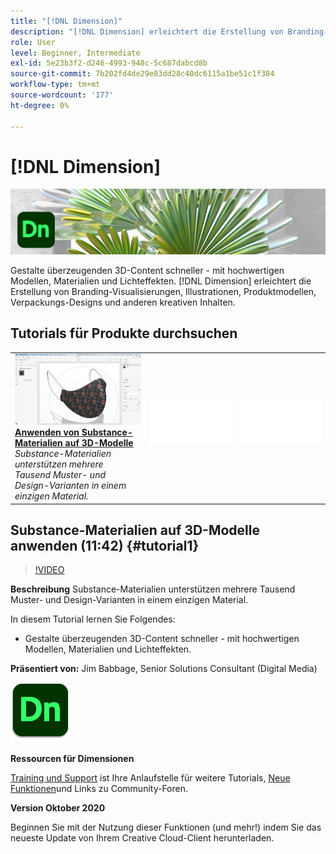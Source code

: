 ```yaml
---
title: "[!DNL Dimension]"
description: "[!DNL Dimension] erleichtert die Erstellung von Branding-Visualisierungen, Illustrationen, Produktmodellen, Verpackungs-Designs und anderen kreativen Arbeiten."
role: User
level: Beginner, Intermediate
exl-id: 5e23b3f2-d246-4993-948c-5c687dabcd8b
source-git-commit: 7b202fd4de29e83dd28c40dc6115a1be51c1f384
workflow-type: tm+mt
source-wordcount: '177'
ht-degree: 0%

---
```


# [!DNL Dimension]

![Tutorial Hero Image](../assets/Dimenio.jpg)

Gestalte überzeugenden 3D-Content schneller - mit hochwertigen Modellen, Materialien und Lichteffekten. [!DNL Dimension] erleichtert die Erstellung von Branding-Visualisierungen, Illustrationen, Produktmodellen, Verpackungs-Designs und anderen kreativen Inhalten.

## Tutorials für Produkte durchsuchen

<table style="table-layout:fixed">
<tr>
 <td>
   <a href="dimension.md#tutorial1">
      <img alt="Anwenden von Substance-Materialien auf 3D-Modelle" src="../assets/dimension_substanceAndGraphics_babbage_thumbnail.jpg" />
   </a>
    <div>
   <a href="dimension.md#tutorial1"><strong>Anwenden von Substance-Materialien auf 3D-Modelle</strong></a>
    </div>
    <em>Substance-Materialien unterstützen mehrere Tausend Muster- und Design-Varianten in einem einzigen Material.</em>
    <br>
  </td>
  <td>
    <img alt="Spacer" src="../assets/Whitespacer.png" />
    <div>
    <br>
  </td>
  <td>
    <img alt="Spacer" src="../assets/Whitespacer.png" />
    <div>
    <br>
  </td>
</tr>
</table>

## Substance-Materialien auf 3D-Modelle anwenden (11:42) {#tutorial1}

>[!VIDEO](https://video.tv.adobe.com/v/326944?hidetitle=true)

**Beschreibung**
Substance-Materialien unterstützen mehrere Tausend Muster- und Design-Varianten in einem einzigen Material.

In diesem Tutorial lernen Sie Folgendes:
* Gestalte überzeugenden 3D-Content schneller - mit hochwertigen Modellen, Materialien und Lichteffekten.

**Präsentiert von:**
Jim Babbage, Senior Solutions Consultant (Digital Media)

![Dimension-Logo](../assets/dn_appicon_96.png)

**Ressourcen für Dimensionen**

[Training und Support](https://helpx.adobe.com/support/dimension.html) ist Ihre Anlaufstelle für weitere Tutorials, [Neue Funktionen](https://helpx.adobe.com/dimension/user-guide.html/dimension/using/whats-new.ug.html)und Links zu Community-Foren.

**Version Oktober 2020**

Beginnen Sie mit der Nutzung dieser Funktionen (und mehr!) indem Sie das neueste Update von Ihrem Creative Cloud-Client herunterladen.
